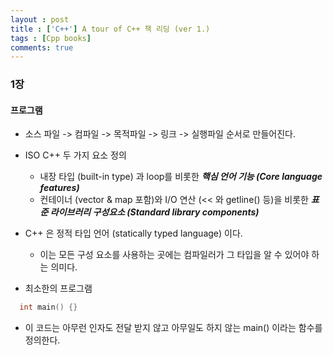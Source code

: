 ```yaml
---
layout : post
title : ['C++'] A tour of C++ 책 리딩 (ver 1.)
tags : [Cpp books]
comments: true
---
```

### 1장

#### 프로그램
- 소스 파일 -> 컴파일 -> 목적파일 -> 링크 -> 실행파일 순서로 만들어진다.
- ISO C++ 두 가지 요소 정의
  - 내장 타입 (built-in type) 과 loop를 비롯한 ***핵심 언어 기능 (Core language features)***
  - 컨테이너 (vector & map 포함)와 I/O 연산 (<< 와 getline() 등)을 비롯한 ***표준 라이브러리 구성요소 (Standard library components)***
- C++ 은 정적 타입 언어 (statically typed language) 이다.
  - 이는 모든 구성 요소를 사용하는 곳에는 컴파일러가 그 타입을 알 수 있어야 하는 의미다.

- 최소한의 프로그램
```c
  int main() {}

```
  - 이 코드는 아무런 인자도 전달 받지 않고 아무일도 하지 않는 main() 이라는 함수를 정의한다. 

